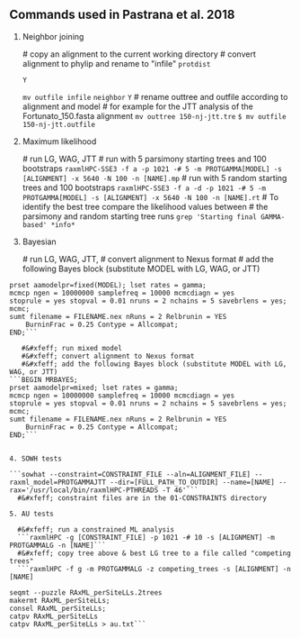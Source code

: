 ## Commands used in Pastrana et al. 2018

1. Neighbor joining

   #&#xfeff; copy an alignment to the current working directory 
   #&#xfeff; convert alignment to phylip and rename to "infile"
   ```protdist```
   ```P <enter> to change model (used JTT, PMB, PAM, and kimura)
   Y
   ```
   ```mv outfile infile```
   ```neighbor```
   ```Y```
   #&#xfeff; rename outtree and outfile according to alignment and model
   #&#xfeff; for example for the JTT analysis of the Fortunato_150.fasta alignment
   ```mv outtree 150-nj-jtt.tre```
   ```$ mv outfile 150-nj-jtt.outfile```

2. Maximum likelihood 

   #&#xfeff; run LG, WAG, JTT 
   #&#xfeff; run with 5 parsimony starting trees and 100 bootstraps
   ```raxmlHPC-SSE3 -f a -p 1021 -# 5 -m PROTGAMMA[MODEL] -s [ALIGNMENT] -x 5640 -N 100 -n [NAME].mp```
   #&#xfeff; run with 5 random starting trees and 100 bootstraps
   ```raxmlHPC-SSE3 -f a -d -p 1021 -# 5 -m PROTGAMMA[MODEL] -s [ALIGNMENT] -x 5640 -N 100 -n [NAME].rt```
   #&#xfeff; To identify the best tree compare the likelihood values between 
   #&#xfeff; the parsimony and random starting tree runs
   ```grep 'Starting final GAMMA-based' *info*```

3. Bayesian 

   #&#xfeff; run LG, WAG, JTT, 
   #&#xfeff; convert alignment to Nexus format
   #&#xfeff; add the following Bayes block (substitute MODEL with LG, WAG, or JTT)
```BEGIN MRBAYES;
prset aamodelpr=fixed(MODEL); lset rates = gamma; 
mcmcp ngen = 10000000 samplefreq = 10000 mcmcdiagn = yes 
stoprule = yes stopval = 0.01 nruns = 2 nchains = 5 savebrlens = yes;
mcmc;
sumt filename = FILENAME.nex nRuns = 2 Relbrunin = YES 
    BurninFrac = 0.25 Contype = Allcompat;
END;``` 

   #&#xfeff; run mixed model
   #&#xfeff; convert alignment to Nexus format
   #&#xfeff; add the following Bayes block (substitute MODEL with LG, WAG, or JTT)
```BEGIN MRBAYES;
prset aamodelpr=mixed; lset rates = gamma; 
mcmcp ngen = 10000000 samplefreq = 10000 mcmcdiagn = yes 
stoprule = yes stopval = 0.01 nruns = 2 nchains = 5 savebrlens = yes;
mcmc;
sumt filename = FILENAME.nex nRuns = 2 Relbrunin = YES 
    BurninFrac = 0.25 Contype = Allcompat;
END;``` 


4. SOWH tests

```sowhat --constraint=CONSTRAINT_FILE --aln=ALIGNMENT_FILE] --raxml_model=PROTGAMMAJTT --dir=[FULL_PATH_TO_OUTDIR] --name=[NAME] --rax='/usr/local/bin/raxmlHPC-PTHREADS -T 46'```
  #&#xfeff; constraint files are in the 01-CONSTRAINTS directory

5. AU tests

  #&#xfeff; run a constrained ML analysis
  ```raxmlHPC -g [CONSTRAINT_FILE] -p 1021 -# 10 -s [ALIGNMENT] -m PROTGAMMALG -n [NAME]```
  #&#xfeff; copy tree above & best LG tree to a file called "competing trees"
  ```raxmlHPC -f g -m PROTGAMMALG -z competing_trees -s [ALIGNMENT] -n [NAME]

seqmt --puzzle RAxML_perSiteLLs.2trees
makermt RAxML_perSiteLLs;
consel RAxML_perSiteLLs;
catpv RAxML_perSiteLLs
catpv RAxML_perSiteLLs > au.txt```



